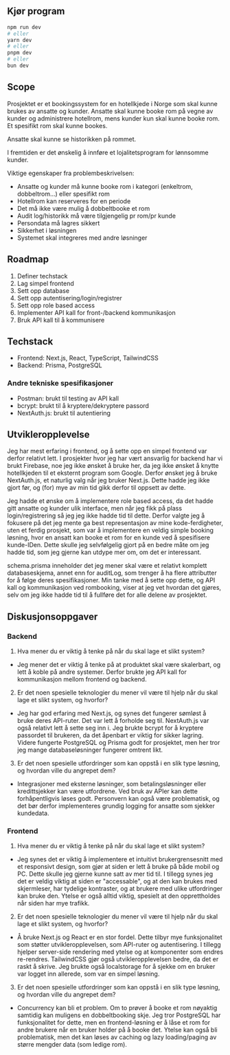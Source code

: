 ## Kjør program

```bash
npm run dev
# eller
yarn dev
# eller
pnpm dev
# eller
bun dev
```

## Scope

Prosjektet er et bookingssystem for en hotellkjede i Norge som skal kunne brukes av ansatte og kunder. Ansatte skal kunne booke rom på vegne av kunder og administrere hotellrom, mens kunder kun skal kunne booke rom. Et spesifikt rom skal kunne bookes. 

Ansatte skal kunne se historikken på rommet. 

I fremtiden er det ønskelig å innføre et lojalitetsprogram for lønnsomme kunder.

Viktige egenskaper fra problembeskrivelsen:
- Ansatte og kunder må kunne booke rom i kategori (enkeltrom, dobbeltrom...) eller spesifikt rom
- Hotellrom kan reserveres for en periode
- Det må ikke være mulig å dobbeltbooke et rom
- Audit log/historikk må være tilgjengelig pr rom/pr kunde
- Persondata må lagres sikkert
- Sikkerhet i løsningen
- Systemet skal integreres med andre løsninger

## Roadmap

1. Definer techstack
2. Lag simpel frontend
3. Sett opp database
4. Sett opp autentisering/login/registrer
5. Sett opp role based access
6. Implementer API kall for front-/backend kommunikasjon
7. Bruk API kall til å kommunisere

## Techstack

- Frontend: Next.js, React, TypeScript, TailwindCSS
- Backend: Prisma, PostgreSQL

### Andre tekniske spesifikasjoner

- Postman: brukt til testing av API kall
- bcrypt: brukt til å kryptere/dekryptere passord
- NextAuth.js: brukt til autentiering

## Utvikleropplevelse

Jeg har mest erfaring i frontend, og å sette opp en simpel frontend var derfor relativt lett. I prosjekter hvor jeg har vært ansvarlig for backend har vi brukt Firebase, noe jeg ikke ønsket å bruke her, da jeg ikke ønsket å knytte hotellkjeden til et eksternt program som Google. Derfor ønsket jeg å bruke NextAuth.js, et naturlig valg når jeg bruker Next.js. Dette hadde jeg ikke gjort før, og (for) mye av min tid gikk derfor til oppsett av dette. 

Jeg hadde et ønske om å implementere role based access, da det hadde gitt ansatte og kunder ulik interface, men når jeg fikk på plass login/registrering så jeg jeg ikke hadde tid til dette. Derfor valgte jeg å fokusere på det jeg mente ga best representasjon av mine kode-ferdigheter, uten et ferdig prosjekt, som var å implementere en veldig simple booking løsning, hvor en ansatt kan booke et rom for en kunde ved å spesifisere kunde-IDen. Dette skulle jeg selvfølgelig gjort på en bedre måte om jeg hadde tid, som jeg gjerne kan utdype mer om, om det er interessant. 

schema.prisma inneholder det jeg mener skal være et relativt komplett databaseskjema, annet enn for auditLog, som trenger å ha flere attributter for å følge deres spesifikasjoner. Min tanke med å sette opp dette, og API kall og kommunikasjon ved rombooking, viser at jeg vet hvordan det gjøres, selv om jeg ikke hadde tid til å fullføre det for alle delene av prosjektet.

## Diskusjonsoppgaver

### Backend

1. Hva mener du er viktig å tenke på når du skal lage et slikt system?

- Jeg mener det er viktig å tenke på at produktet skal være skalerbart, og lett å koble på andre systemer. Derfor brukte jeg API kall for kommunikasjon mellom frontend og backend.

2. Er det noen spesielle teknologier du mener vil være til hjelp når du skal lage et slikt system, og hvorfor?

- Jeg har god erfaring med Next.js, og synes det fungerer sømløst å bruke deres API-ruter. Det var lett å forholde seg til. NextAuth.js var også relativt lett å sette seg inn i. Jeg brukte bcrypt for å kryptere passordet til brukeren, da det åpenbart er viktig for sikker lagring. Videre fungerte PostgreSQL og Prisma godt for prosjektet, men her tror jeg mange databaseløsninger fungerer omtrent likt.

3. Er det noen spesielle utfordringer som kan oppstå i en slik type løsning, og hvordan ville du angrepet dem?

- Integrasjoner med eksterne løsninger, som betalingsløsninger eller kredittsjekker kan være utfordrene. Ved bruk av APIer kan dette forhåpentligvis løses godt. Personvern kan også være problematisk, og det bør derfor implementeres grundig logging for ansatte som sjekker kundedata.

### Frontend

1. Hva mener du er viktig å tenke på når du skal lage et slikt system?

- Jeg synes det er viktig å implementere et intuitivt brukergrensesnitt med et responsivt design, som gjør at siden er lett å bruke på både mobil og PC. Dette skulle jeg gjerne kunne satt av mer tid til. I tillegg synes jeg det er veldig viktig at siden er "accessable", og at den kan brukes med skjermleser, har tydelige kontraster, og at brukere med ulike utfordringer kan bruke den. Ytelse er også alltid viktig, spesielt at den opprettholdes når siden har mye trafikk.

2. Er det noen spesielle teknologier du mener vil være til hjelp når du skal lage et slikt system, og hvorfor?

- Å bruke Next.js og React er en stor fordel. Dette tilbyr mye funksjonalitet som støtter utvikleropplevelsen, som API-ruter og autentisering. I tillegg hjelper server-side rendering med ytelse og at komponenter som endres re-rendres. TailwindCSS gjør også utvikleropplevelsen bedre, da det er raskt å skrive. Jeg brukte også localstorage for å sjekke om en bruker var logget inn allerede, som var en simpel løsning.

3. Er det noen spesielle utfordringer som kan oppstå i en slik type løsning, og hvordan ville du angrepet dem?

- Concurrency kan bli et problem. Om to prøver å booke et rom nøyaktig samtidig kan muligens en dobbeltbooking skje. Jeg tror PostgreSQL har funksjonalitet for dette, men en frontend-løsning er å låse et rom for andre brukere når en bruker holder på å booke det. Ytelse kan også bli problematisk, men det kan løses av caching og lazy loading/paging av større mengder data (som ledige rom).